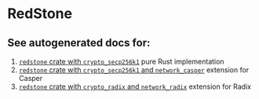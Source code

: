 # RedStone

## See autogenerated docs for:

1. [`redstone` crate with
   `crypto_secp256k1`](https://docs.redstone.finance/rust/redstone/crypto_secp256k1/redstone/index.html)
   pure Rust implementation
2. [`redstone` crate with `crypto_secp256k1` and
   `network_casper`](https://docs.redstone.finance/rust/redstone/crypto_secp256k1,network_casper/redstone/index.html)
   extension for Casper
3. [`redstone` crate with `crypto_radix` and
   `network_radix`](https://docs.redstone.finance/rust/redstone/crypto_radix,network_radix/redstone/index.html)
   extension for Radix
